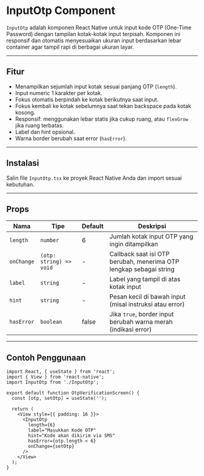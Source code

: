 # InputOtp Component

`InputOtp` adalah komponen React Native untuk input kode OTP (One-Time Password) dengan tampilan kotak-kotak input terpisah. Komponen ini responsif dan otomatis menyesuaikan ukuran input berdasarkan lebar container agar tampil rapi di berbagai ukuran layar.

---

## Fitur

- Menampilkan sejumlah input kotak sesuai panjang OTP (`length`).
- Input numeric 1 karakter per kotak.
- Fokus otomatis berpindah ke kotak berikutnya saat input.
- Fokus kembali ke kotak sebelumnya saat tekan backspace pada kotak kosong.
- Responsif: menggunakan lebar statis jika cukup ruang, atau `flexGrow` jika ruang terbatas.
- Label dan hint opsional.
- Warna border berubah saat error (`hasError`).

---

## Instalasi

Salin file `InputOtp.tsx` ke proyek React Native Anda dan import sesuai kebutuhan.

---

## Props

| Nama       | Tipe                        | Default | Deskripsi                                                       |
|------------|-----------------------------|---------|----------------------------------------------------------------|
| `length`   | `number`                    | 6       | Jumlah kotak input OTP yang ingin ditampilkan                  |
| `onChange` | `(otp: string) => void`     | -       | Callback saat isi OTP berubah, menerima OTP lengkap sebagai string |
| `label`    | `string`                    | -       | Label yang tampil di atas kotak input                          |
| `hint`     | `string`                    | -       | Pesan kecil di bawah input (misal instruksi atau error)       |
| `hasError` | `boolean`                   | false   | Jika `true`, border input berubah warna merah (indikasi error) |

---

## Contoh Penggunaan

```tsx
import React, { useState } from 'react';
import { View } from 'react-native';
import InputOtp from './InputOtp';

export default function OtpVerificationScreen() {
  const [otp, setOtp] = useState('');

  return (
    <View style={{ padding: 16 }}>
      <InputOtp
        length={6}
        label="Masukkan Kode OTP"
        hint="Kode akan dikirim via SMS"
        hasError={otp.length < 6}
        onChange={setOtp}
      />
    </View>
  );
}
```
